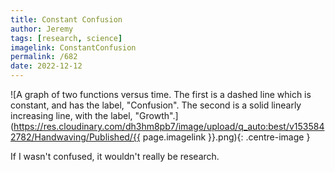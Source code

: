 ```yaml
---
title: Constant Confusion
author: Jeremy
tags: [research, science]
imagelink: ConstantConfusion
permalink: /682
date: 2022-12-12
---
```


![A graph of two functions versus time. The first is a dashed line which is constant, and has the label, "Confusion". The second is a solid linearly increasing line, with the label, "Growth".](https://res.cloudinary.com/dh3hm8pb7/image/upload/q_auto:best/v1535842782/Handwaving/Published/{{ page.imagelink }}.png){: .centre-image }

If I wasn't confused, it wouldn't really be research.
